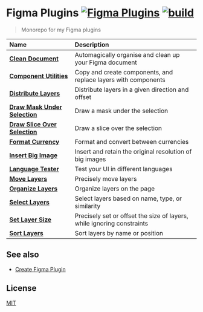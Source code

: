 # Figma Plugins [![Figma Plugins](https://img.shields.io/badge/figma-%40yuanqing-yellow?cacheSeconds=1800)](https://figma.com/@yuanqing) [![build](https://github.com/yuanqing/figma-plugins/workflows/build/badge.svg)](https://github.com/yuanqing/figma-plugins/actions?query=workflow%3Abuild)

> Monorepo for my Figma plugins

Name | Description
:--|:--
[**Clean Document**](packages/figma-clean-document) | Automagically organise and clean up your Figma document
[**Component Utilities**](packages/figma-component-utilities) | Copy and create components, and replace layers with components
[**Distribute Layers**](packages/figma-distribute-layers) | Distribute layers in a given direction and offset
[**Draw Mask Under Selection**](packages/figma-draw-mask-under-selection) | Draw a mask under the selection
[**Draw Slice Over Selection**](packages/figma-draw-slice-over-selection) | Draw a slice over the selection
[**Format Currency**](packages/figma-format-currency) | Format and convert between currencies
[**Insert Big Image**](packages/figma-insert-big-image) | Insert and retain the original resolution of big images
[**Language Tester**](packages/figma-language-tester) | Test your UI in different languages
[**Move Layers**](packages/figma-move-layers) | Precisely move layers
[**Organize Layers**](packages/figma-organize-layers) | Organize layers on the page
[**Select Layers**](packages/figma-select-layers) | Select layers based on name, type, or similarity
[**Set Layer Size**](packages/figma-set-layer-size) | Precisely set or offset the size of layers, while ignoring constraints
[**Sort Layers**](packages/figma-sort-layers) | Sort layers by name or position

## See also

- [Create Figma Plugin](https://github.com/yuanqing/create-figma-plugin)

## License

[MIT](LICENSE.md)
